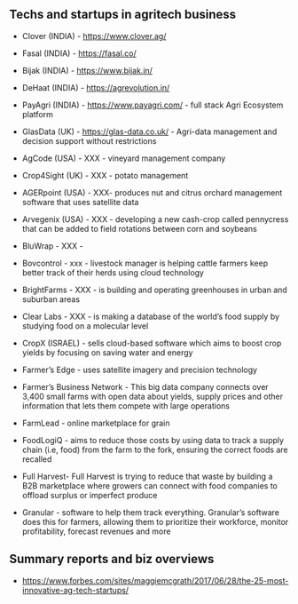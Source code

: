 ## Techs and startups in agritech business
- Clover (INDIA) - https://www.clover.ag/
- Fasal (INDIA)  - https://fasal.co/

- Bijak (INDIA)  - https://www.bijak.in/
- DeHaat (INDIA) - https://agrevolution.in/

- PayAgri (INDIA) - https://www.payagri.com/ - full stack Agri Ecosystem platform

- GlasData (UK) - https://glas-data.co.uk/ - Agri-data management and decision support without restrictions 

- AgCode (USA) - XXX - vineyard management company 

- Crop4Sight (UK) - XXX - potato management 

- AGERpoint (USA) - XXX- produces nut and citrus orchard management software that uses satellite data

- Arvegenix (USA) - XXX - developing a new cash-crop called pennycress that can be added to field rotations between corn and soybeans
- BluWrap - XXX - 
- Bovcontrol - xxx - livestock manager is helping cattle farmers keep better track of their herds using cloud technology
- BrightFarms - XXX - is building and operating greenhouses in urban and suburban areas

- Clear Labs - XXX - is making a database of the world’s food supply by studying food on a molecular level

- CropX (ISRAEL) - sells cloud-based software which aims to boost crop yields by focusing on saving water and energy

- Farmer’s Edge - uses satellite imagery and precision technology

- Farmer’s Business Network - This big data company connects over 3,400 small farms with open data about yields, supply prices and other information that lets them compete with large operations

- FarmLead - online marketplace for grain

- FoodLogiQ - aims to reduce those costs by using data to track a supply chain (i.e, food) from the farm to the fork, ensuring the correct foods are recalled

- Full Harvest- Full Harvest is trying to reduce that waste by building a B2B marketplace where growers can connect with food companies to offload surplus or imperfect produce

- Granular - software to help them track everything. Granular’s software does this for farmers, allowing them to prioritize their workforce, monitor profitability, forecast revenues and more


## Summary reports and biz overviews
- https://www.forbes.com/sites/maggiemcgrath/2017/06/28/the-25-most-innovative-ag-tech-startups/
